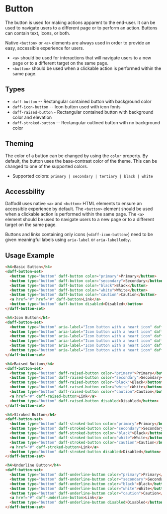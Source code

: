 # Button
The button is used for making actions apparent to the end-user. It can be used to navigate users to a different page or to perform an action. Buttons can contain text, icons, or both.

Native `<button>` or `<a>` elements are always used in order to provide an easy, accessible experience for users.
- `<a>` should be used for interactions that will navigate users to a new page or to a different target on the same page.
- `<button>` should be used when a clickable action is performed within the same page.

## Types
- `daff-button` -- Rectangular contained button with background color
- `daff-icon-button` -- Icon button used with icon fonts
- `daff-raised-button` - Rectangular contained button with background color and elevation
- `daff-stroked-button` -- Rectangular outlined button with no background color

## Theming
The color of a button can be changed by using the `color` property. By default, the button uses the base-contrast color of the theme. This can be changed to one of the supported colors.
- Supported colors: `primary | secondary | tertiary | black | white`

## Accessbility
Daffodil uses native `<a>` and `<button>` HTML elements to ensure an accessible experience by default. The `<button>` element should be used when a clickable action is performed within the same page. The `<a>` element should be used to navigate users to a new page or to a different target on the same page.

Buttons and links containing only icons (`<daff-icon-button>`) need to be given meaningful labels using `aria-label` or `aria-labelledby`.

## Usage Example
``` html
<h4>Basic Button</h4>
<daff-button-set>
  <button type="button" daff-button color="primary">Primary</button>
  <button type="button" daff-button color="secondary">Secondary</button>
  <button type="button" daff-button color="black">Black</button>
  <button type="button" daff-button color="white">White</button>
  <button type="button" daff-button color="caution">Caution</button>
  <a href="#" href="#" daff-button>Link</a>
  <button type="button" daff-button disabled>Disabled</button>
</daff-button-set>

<h4>Icon Button</h4>
<daff-button-set>
  <button type="button" aria-label="Icon button with a heart icon" daff-icon-button color="primary"><fa-icon [icon]="faHeart"></fa-icon></button>
  <button type="button" aria-label="Icon button with a heart icon" daff-icon-button color="secondary"><fa-icon [icon]="faHeart"></fa-icon></button>
  <button type="button" aria-label="Icon button with a heart icon" daff-icon-button color="black"><fa-icon [icon]="faHeart"></fa-icon></button>
  <button type="button" aria-label="Icon button with a heart icon" daff-icon-button color="white"><fa-icon [icon]="faHeart"></fa-icon></button>
  <button type="button" aria-label="Icon button with a heart icon" daff-icon-button color="caution"><fa-icon [icon]="faHeart"></fa-icon></button>
  <button type="button" aria-label="Icon button with a heart icon" daff-icon-button disabled><fa-icon [icon]="faHeart"></fa-icon></button>
</daff-button-set>

<h4>Raised Button</h4>
<daff-button-set>
  <button type="button" daff-raised-button color="primary">Primary</button>
  <button type="button" daff-raised-button color="secondary">Secondary</button>
  <button type="button" daff-raised-button color="black">Black</button>
  <button type="button" daff-raised-button color="white">White</button>
  <button type="button" daff-raised-button color="caution">Caution</button>
  <a href="#" daff-raised-button>Link</a>
  <button type="button" daff-raised-button disabled>Disabled</button>
</daff-button-set>

<h4>Stroked Button</h4>
<daff-button-set>
  <button type="button" daff-stroked-button color="primary">Primary</button>
  <button type="button" daff-stroked-button color="secondary">Secondary</button>
  <button type="button" daff-stroked-button color="black">Black</button>
  <button type="button" daff-stroked-button color="white">White</button>
  <button type="button" daff-stroked-button color="caution">Caution</button>
  <a href="#" daff-stroked-button>Link</a>
  <button type="button" daff-stroked-button disabled>Disabled</button>
</daff-button-set>

<h4>Underline Button</h4>
<daff-button-set>
  <button type="button" daff-underline-button color="primary">Primary</button>
  <button type="button" daff-underline-button color="secondary">Secondary</button>
  <button type="button" daff-underline-button color="black">Black</button>
  <button type="button" daff-underline-button color="white">White</button>
  <button type="button" daff-underline-button color="caution">Caution</button>
  <a href="#" daff-underline-button>Link</a>
  <button type="button" daff-underline-button disabled>Disabled</button>
</daff-button-set>
```
